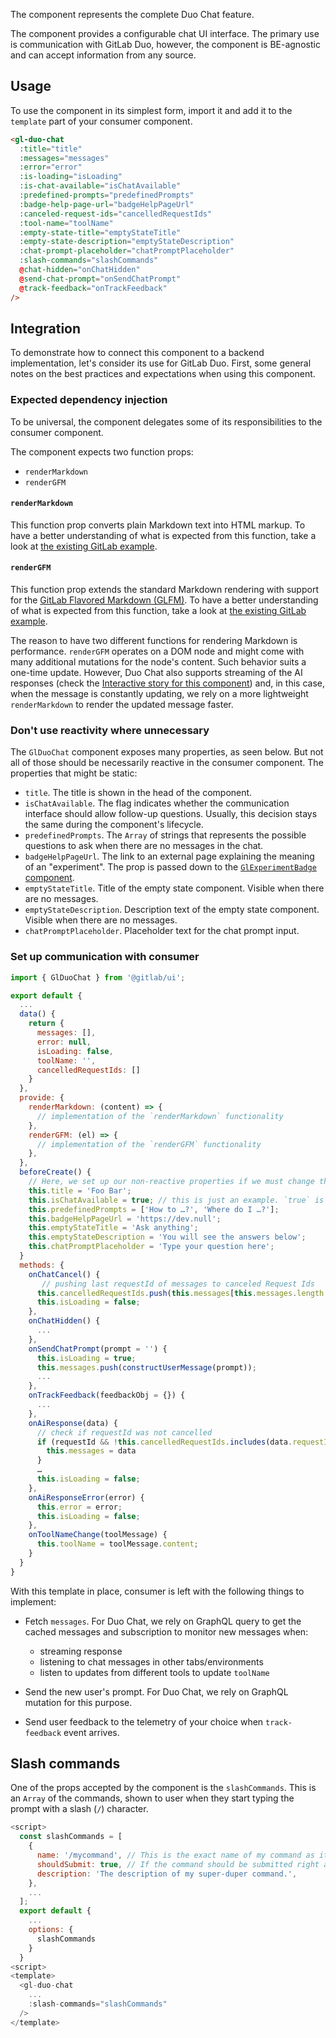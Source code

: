 The component represents the complete Duo Chat feature.

The component provides a configurable chat UI interface. The primary use is communication with
GitLab Duo, however, the component is BE-agnostic and can accept information from any source.

## Usage

To use the component in its simplest form, import it and add it to the `template` part of your
consumer component.

```html
<gl-duo-chat
  :title="title"
  :messages="messages"
  :error="error"
  :is-loading="isLoading"
  :is-chat-available="isChatAvailable"
  :predefined-prompts="predefinedPrompts"
  :badge-help-page-url="badgeHelpPageUrl"
  :canceled-request-ids="cancelledRequestIds"
  :tool-name="toolName"
  :empty-state-title="emptyStateTitle"
  :empty-state-description="emptyStateDescription"
  :chat-prompt-placeholder="chatPromptPlaceholder"
  :slash-commands="slashCommands"
  @chat-hidden="onChatHidden"
  @send-chat-prompt="onSendChatPrompt"
  @track-feedback="onTrackFeedback"
/>
```

## Integration

To demonstrate how to connect this component to a backend implementation, let's consider its use
for GitLab Duo. First, some general notes on the best practices and expectations when using this
component.

### Expected dependency injection

To be universal, the component delegates some of its responsibilities to the consumer component.

The component expects two function props:

- `renderMarkdown`
- `renderGFM`

#### `renderMarkdown`

This function prop converts plain Markdown text into HTML markup. To have a better understanding
of what is expected from this function, take a look at
[the existing GitLab example](https://gitlab.com/gitlab-org/gitlab/-/blob/774ecc1f2b15a581e8eab6441de33585c9691c82/app/assets/javascripts/notes/utils.js#L22-24).

#### `renderGFM`

This function prop extends the standard Markdown rendering with support for the
[GitLab Flavored Markdown (GLFM)](https://docs.gitlab.com/ee/user/markdown.html). To
have a better understanding of what is expected from this function, take a look at
[the existing GitLab example](https://gitlab.com/gitlab-org/gitlab/-/blob/774ecc1f2b15a581e8eab6441de33585c9691c82/app/assets/javascripts/behaviors/markdown/render_gfm.js#L18-40).

The reason to have two different functions for rendering Markdown is performance. `renderGFM`
operates on a DOM node and might come with many additional mutations for the node's content.
Such behavior suits a one-time update. However, Duo Chat also supports streaming of the AI
responses (check the [Interactive story for this component](?path=/story/experimental-duo-chat-duo-chat--interactive))
and, in this case, when the message is constantly updating, we rely on a more lightweight
`renderMarkdown` to render the updated message faster.

### Don't use reactivity where unnecessary

The `GlDuoChat` component exposes many properties, as seen below. But not all of those should
be necessarily reactive in the consumer component. The properties that might be static:

- `title`. The title is shown in the head of the component.
- `isChatAvailable`. The flag indicates whether the communication interface should allow follow-up
  questions. Usually, this decision stays the same during the component's lifecycle.
- `predefinedPrompts`. The `Array` of strings that represents the possible questions to ask when
  there are no messages in the chat.
- `badgeHelpPageUrl`. The link to an external page explaining the meaning of an "experiment".
  The prop is passed down to the [`GlExperimentBadge` component](?path=/docs/experimental-experiment-badge--docs).
- `emptyStateTitle`. Title of the empty state component. Visible when there are no messages.
- `emptyStateDescription`. Description text of the empty state component. Visible when there are no messages.
- `chatPromptPlaceholder`. Placeholder text for the chat prompt input.

### Set up communication with consumer

```javascript
import { GlDuoChat } from '@gitlab/ui';

export default {
  ...
  data() {
    return {
      messages: [],
      error: null,
      isLoading: false,
      toolName: '',
      cancelledRequestIds: []
    }
  },
  provide: {
    renderMarkdown: (content) => {
      // implementation of the `renderMarkdown` functionality
    },
    renderGFM: (el) => {
      // implementation of the `renderGFM` functionality
    },
  },
  beforeCreate() {
    // Here, we set up our non-reactive properties if we must change the default values
    this.title = 'Foo Bar';
    this.isChatAvailable = true; // this is just an example. `true` is the default value
    this.predefinedPrompts = ['How to …?', 'Where do I …?'];
    this.badgeHelpPageUrl = 'https://dev.null';
    this.emptyStateTitle = 'Ask anything';
    this.emptyStateDescription = 'You will see the answers below';
    this.chatPromptPlaceholder = 'Type your question here';
  }
  methods: {
    onChatCancel() {
       // pushing last requestId of messages to canceled Request Ids
      this.cancelledRequestIds.push(this.messages[this.messages.length - 1].requestId);
      this.isLoading = false;
    },
    onChatHidden() {
      ...
    },
    onSendChatPrompt(prompt = '') {
      this.isLoading = true;
      this.messages.push(constructUserMessage(prompt));
      ...
    },
    onTrackFeedback(feedbackObj = {}) {
      ...
    },
    onAiResponse(data) {
      // check if requestId was not cancelled
      if (requestId && !this.cancelledRequestIds.includes(data.requestId)) {
        this.messages = data
      }
      …
      this.isLoading = false;
    },
    onAiResponseError(error) {
      this.error = error;
      this.isLoading = false;
    },
    onToolNameChange(toolMessage) {
      this.toolName = toolMessage.content;
    }
  }
}
```

With this template in place, consumer is left with the following things to implement:

- Fetch `messages`. For Duo Chat, we rely on GraphQL query to get the cached
  messages and subscription to monitor new messages when:

  - streaming response
  - listening to chat messages in other tabs/environments
  - listen to updates from different tools to update `toolName`

- Send the new user's prompt. For Duo Chat, we rely on GraphQL mutation for this purpose.
- Send user feedback to the telemetry of your choice when `track-feedback` event arrives.

## Slash commands

One of the props accepted by the component is the `slashCommands`. This is an `Array` of
the commands, shown to user when they start typing the prompt with a slash (`/`)
character.

```javascript
<script>
  const slashCommands = [
    {
      name: '/mycommand', // This is the exact name of my command as it will be submitted
      shouldSubmit: true, // If the command should be submitted right away without free text
      description: 'The description of my super-duper command.',
    },
    ...
  ];
  export default {
    ...
    options: {
      slashCommands
    }
  }
<script>
<template>
  <gl-duo-chat
    ...
    :slash-commands="slashCommands"
  />
</template>
```
